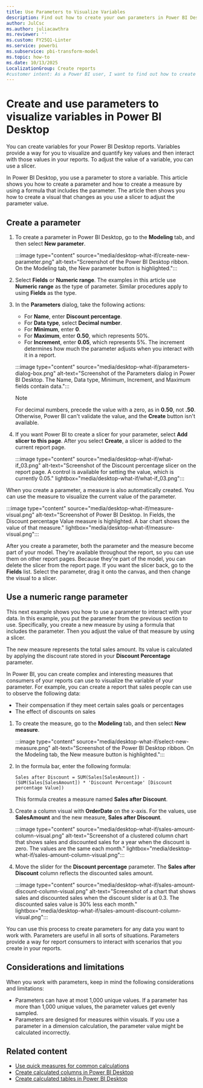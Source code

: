 ```yaml
---
title: Use Parameters to Visualize Variables
description: Find out how to create your own parameters in Power BI Desktop so that you can adjust variable values and observe the impact on your reports.
author: JulCsc
ms.author: juliacawthra
ms.reviewer: ''
ms.custom: FY25Q1-Linter
ms.service: powerbi
ms.subservice: pbi-transform-model
ms.topic: how-to
ms.date: 10/13/2025
LocalizationGroup: Create reports
#customer intent: As a Power BI user, I want to find out how to create my own parameters for variables in my Power BI reports so that I can interact with my data.
---
```

# Create and use parameters to visualize variables in Power BI Desktop

You can create variables for your Power BI Desktop reports. Variables provide a way for you to visualize and quantify key values and then interact with those values in your reports. To adjust the value of a variable, you can use a slicer.

In Power BI Desktop, you use a parameter to store a variable. This article shows you how to create a parameter and how to create a measure by using a formula that includes the parameter. The article then shows you how to create a visual that changes as you use a slicer to adjust the parameter value.

## Create a parameter

1. To create a parameter in Power BI Desktop, go to the **Modeling** tab, and then select **New parameter**.

   :::image type="content" source="media/desktop-what-if/create-new-parameter.png" alt-text="Screenshot of the Power BI Desktop ribbon. On the Modeling tab, the New parameter button is highlighted.":::

1. Select **Fields** or **Numeric range**. The examples in this article use **Numeric range** as the type of parameter. Similar procedures apply to using **Fields** as the type.

1. In the **Parameters** dialog, take the following actions:
   * For **Name**, enter **Discount percentage**.
   * For **Data type**, select **Decimal number**.
   * For **Minimum**, enter **0**.
   * For **Maximum**, enter **0.50**, which represents 50%.
   * For **Increment**, enter **0.05**, which represents 5%. The increment determines how much the parameter adjusts when you interact with it in a report.

   :::image type="content" source="media/desktop-what-if/parameters-dialog-box.png" alt-text="Screenshot of the Parameters dialog in Power BI Desktop. The Name, Data type, Minimum, Increment, and Maximum fields contain data.":::

   > [!NOTE]
   > For decimal numbers, precede the value with a zero, as in **0.50**, not **.50**. Otherwise, Power BI can't validate the value, and the **Create** button isn't available.

1. If you want Power BI to create a slicer for your parameter, select **Add slicer to this page**. After you select **Create**, a slicer is added to the current report page.

   :::image type="content" source="media/desktop-what-if/what-if_03.png" alt-text="Screenshot of the Discount percentage slicer on the report page. A control is available for setting the value, which is currently 0.05." lightbox="media/desktop-what-if/what-if_03.png":::

When you create a parameter, a measure is also automatically created. You can use the measure to visualize the current value of the parameter.

:::image type="content" source="media/desktop-what-if/measure-visual.png" alt-text="Screenshot of Power BI Desktop. In Fields, the Discount percentage Value measure is highlighted. A bar chart shows the value of that measure." lightbox="media/desktop-what-if/measure-visual.png":::

After you create a parameter, both the parameter and the measure become part of your model. They're available throughout the report, so you can use them on other report pages. Because they're part of the model, you can delete the slicer from the report page. If you want the slicer back, go to the **Fields** list. Select the parameter, drag it onto the canvas, and then change the visual to a slicer.

## Use a numeric range parameter

This next example shows you how to use a parameter to interact with your data. In this example, you put the parameter from the previous section to use. Specifically, you create a new measure by using a formula that includes the parameter. Then you adjust the value of that measure by using a slicer.

The new measure represents the total sales amount. Its value is calculated by applying the discount rate stored in your **Discount Percentage** parameter.

In Power BI, you can create complex and interesting measures that consumers of your reports can use to visualize the variable of your parameter. For example, you can create a report that sales people can use to observe the following data:

* Their compensation if they meet certain sales goals or percentages
* The effect of discounts on sales

1. To create the measure, go to the **Modeling** tab, and then select **New measure**.

   :::image type="content" source="media/desktop-what-if/select-new-measure.png" alt-text="Screenshot of the Power BI Desktop ribbon. On the Modeling tab, the New measure button is highlighted.":::

1. In the formula bar, enter the following formula:

   ```dax
   Sales after Discount = SUM(Sales[SalesAmount]) - (SUM(Sales[SalesAmount]) * 'Discount Percentage' [Discount percentage Value])
   ```

   This formula creates a measure named **Sales after Discount**.

1. Create a column visual with **OrderDate** on the x-axis. For the values, use **SalesAmount** and the new measure, **Sales after Discount**.

   :::image type="content" source="media/desktop-what-if/sales-amount-column-visual.png" alt-text="Screenshot of a clustered column chart that shows sales and discounted sales for a year when the discount is zero. The values are the same each month." lightbox="media/desktop-what-if/sales-amount-column-visual.png":::

1. Move the slider for the **Discount percentage** parameter. The **Sales after Discount** column reflects the discounted sales amount.

   :::image type="content" source="media/desktop-what-if/sales-amount-discount-column-visual.png" alt-text="Screenshot of a chart that shows sales and discounted sales when the discount slider is at 0.3. The discounted sales value is 30% less each month." lightbox="media/desktop-what-if/sales-amount-discount-column-visual.png":::

You can use this process to create parameters for any data you want to work with. Parameters are useful in all sorts of situations. Parameters provide a way for report consumers to interact with scenarios that you create in your reports.

## Considerations and limitations

When you work with parameters, keep in mind the following considerations and limitations:

* Parameters can have at most 1,000 unique values. If a parameter has more than 1,000 unique values, the parameter values get evenly sampled.
* Parameters are designed for measures within visuals. If you use a parameter in a dimension calculation, the parameter value might be calculated incorrectly.

## Related content

* [Use quick measures for common calculations](desktop-quick-measures.md)
* [Create calculated columns in Power BI Desktop](desktop-calculated-columns.md)
* [Create calculated tables in Power BI Desktop](desktop-calculated-tables.md)
